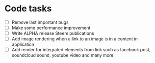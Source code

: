 # Code tasks

* [ ] Remove last important bugs
* [ ] Make some performance improvement
* [ ] Write ALPHA release Steem publications
* [ ] Add image rendering when a link to an image is in a content in application 
* [ ] Add render for integrated elements from link such as facebook post, soundcloud sound, youtube video and many more
